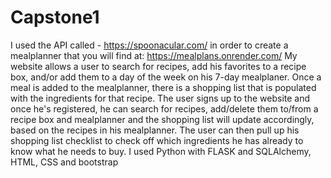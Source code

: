 # Capstone1
I used the API called - https://spoonacular.com/ in order to create a mealplanner that you will find at: https://mealplans.onrender.com/
My website allows a user to search for recipes, add his favorites to a recipe box, and/or add them to a day of the week on his 7-day mealplaner.
Once a meal is added to the mealplanner, there is a shopping list that is populated with the ingredients for that recipe. 
The user signs up to the website and once he's registered, he can search for recipes, add/delete them to/from a recipe box and mealplanner and the shopping list will update accordingly, based on the recipes in his mealplanner.
The user can then pull up his shopping list checklist to check off which ingredients he has already to know what he needs to buy.
I used Python with FLASK and SQLAlchemy, HTML, CSS and bootstrap
